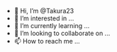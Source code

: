 - 👋 Hi, I’m @Takura23
- 👀 I’m interested in ...
- 🌱 I’m currently learning ...
- 💞️ I’m looking to collaborate on ...
- 📫 How to reach me ...

<!---
Takura23/Takura23 is a ✨ special ✨ repository because its `README.md` (this file) appears on your GitHub profile.
You can click the Preview link to take a look at your chanI help you learn more about business and know how to use your finances
